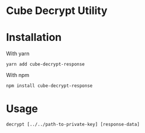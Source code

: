 # Cube Decrypt Utility

# Installation

With yarn
```angular2html
yarn add cube-decrypt-response
```
With npm
```angular2html
npm install cube-decrypt-response
```

# Usage
```angular2html
decrypt [../../path-to-private-key] [response-data] 
```
